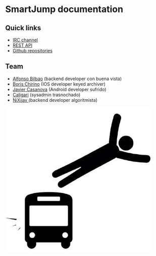 
# SmartJump documentation

## Quick links

- [IRC channel][IRC01]
- [REST API][API01]
- [Github repositories][GIT01]

## Team

- [Alfonso Bilbao](https://github.com/orgs/smartjump/people/4lfon) (backend developer con buena vista)
- [Boris Chirino](https://github.com/orgs/smartjump/people/bolek1976) (IOS developer keyed archiver)
- [Javier Casanova](https://github.com/orgs/smartjump/people/fooock) (Android developer sufrido)
- [Caligari](https://github.com/orgs/smartjump/people/rafacouto) (sysadmin trasnochado)
- [NiXijav ](https://github.com/orgs/smartjump/people/ResonantWave) (backend developer algoritmista)

![logo](img/logo.jpg)


[API01]: api
[GIT01]: https://github.com/smartjump
[IRC01]: https://webchat.freenode.net/?channels=%23smartjump



